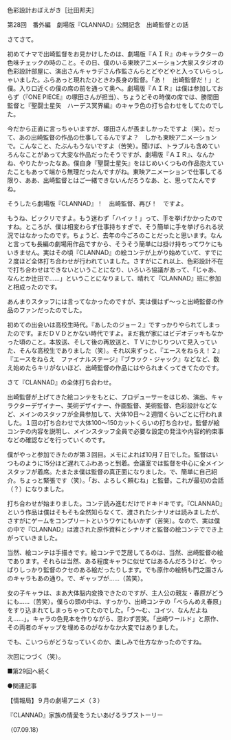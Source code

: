 <!-- source: http://web.archive.org/web/20250215190716/http://www.style.fm/as/05_column/tsujita/tsujita28.shtml -->

色彩設計おぼえがき［辻田邦夫］

第28回　番外編　劇場版『CLANNAD』公開記念　出崎監督との話

さてさて。

初めてナマで出崎監督をお見かけしたのは、劇場版『ＡＩＲ』のキャラクターの色味チェックの時のこと。その日、僕のいる東映アニメーション大泉スタジオの色彩設計部屋に、演出さんキャラデさん作監さんらとどやどやと入っていらっしゃいました。ふらあっと現れたひときわ長身の監督。「あ！　出崎監督だ！」と僕。入り口近くの僕の席の前を通って奥へ。劇場版『ＡＩＲ』は僕は参加しておらず（『ONE PIECE』の塚田さんが担当）、ちょうどその時僕の席では、勝間田監督と『聖闘士星矢　ハーデス冥界編』のキャラ色の打ち合わせをしてたのでした。

今だから正直に言っちゃいますが、塚田さんが羨ましかったですよ（笑）。だって、あの出崎監督の作品の仕事してるんですよ？　しかも東映アニメーションで。こんなこと、たぶんもうないですよ（苦笑）。聞けば、トラブルも含めていろんなことがあって大変な作品だったそうですが、劇場版『ＡＩＲ』、なんかね、やりたかったなあ。僕自身『聖闘士星矢』をはじめいくつもの作品抱えていたこともあって端から無理だったんですがね。東映アニメーションで仕事してる限り、ああ、出崎監督とはご一緒できないんだろうなあ、と、思ってたんですね。

そうしたら劇場版『CLANNAD』！　出崎監督、再び！　ですよ。

もうね、ビックリですよ。もう迷わず「ハイッ！」って、手を挙げかかったのですね。ところが、僕は相変わらず仕事持ちすぎで、そう簡単に手を挙げられる状況ではなかったのです。ちょうど、去年の今ごろのことだったと思います。なんと言っても長編の劇場用作品ですから、そうそう簡単には掛け持ちってワケにもいきません。実はその頃『CLANNAD』の絵コンテが上がり始めていて、すでに２度ほど全体打ち合わせが行われていました。さすがにこれ以上、色彩設計不在で打ち合わせはできないということになり、いろいろ協議があって、「じゃあ、なんとか辻田で……」ということになりまして、晴れて『CLANNAD』班に参加と相成ったのです。

あんまりスタッフには言ってなかったのですが、実は僕はず〜っと出崎監督の作品のファンだったのでした。

初めての出会いは高校生時代。『あしたのジョー２』ですっかりやられてしまったのです。まだＤＶＤとかない時代ですよ。まだ我が家にはビデオデッキもなかった頃のこと。本放送、そして後の再放送と、ＴＶにかじりついて見入っていた、そんな高校生でありました（笑）。それ以来ずっと、『エースをねらえ！２』『エースをねらえ　ファイナルステージ』『ブラック・ジャック』などなど、数え始めたらキリがないほど、出崎監督の作品にはやられまくってきてたのです。

さて『CLANNAD』の全体打ち合わせ。

出崎監督が上げてきた絵コンテをもとに、プロデューサーをはじめ、演出、キャラクターデザイナー、美術デザイナー、作画監督、美術監督、色彩設計などなど、メインのスタッフが全員参加して、大体10日〜２週間くらいごとに行われました。１回の打ち合わせで大体100〜150カットくらいの打ち合わせ。監督が絵コンテの内容を説明し、メインスタッフ全員で必要な設定の発注や内容的約束事などの確認などを行っていくのです。

僕がやっと参加できたのが第３回目。メモによれば10月７日でした。監督はいつものように15分ほど遅れてふわあっと到着。会議室では監督を中心に全メインスタッフが着席。たまたま僕は監督の真正面になりました。で、簡単に自己紹介。ちょっと緊張です（笑）。「お、よろしく頼むね」と監督。これが最初の会話（？）になりました。

打ち合わせが始まりました。コンテ読み進むだけでドキドキです。『CLANNAD』という作品は僕はそもそも全然知らなくて、渡されたシナリオは読みましたが、さすがにゲームをコンプリートというワケにもいかず（苦笑）。なので、実は僕の中で『CLANNAD』は渡された原作資料とシナリオと監督の絵コンテででき上がっていきました。

当然、絵コンテは手描きです。絵コンテで芝居してるのは、当然、出崎監督の絵であります。それらは当然、ある程度キャラに似せてはあるんだろうけど、やっぱりしっかり監督のクセのある絵だったりします。でも原作の絵柄も門之園さんのキャラもあの通り。で、ギャップが……（苦笑）。

女の子キャラは、まあ大体脳内変換できたのですが、主人公の親友・春原がどうにも……（苦笑）。僕らの頭の中は、すっかり、出崎コンテの「べらんめえ春原」をすり込まれてしまっちゃってたのでした。「う〜む、コイツ、なんだよねえ……」。キャラの色見本を作りながら、思わず苦笑。「出崎ワールド」と原作、その両者のギャップを埋めるのがなかなか大変ではありました。

でも、こいつらがどうなっていくのか、楽しみで仕方なかったのですね。

次回につづく（笑）。

■第29回へ続く

●関連記事

【情報局】９月の劇場アニメ（３）

『CLANNAD』家族の情愛をうたいあげるラブストーリー

（07.09.18）
